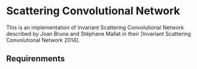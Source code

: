 # Scattering Convolutional Network

This is an implementation of Invariant Scattering Convolutional Network described by Joan Bruna and Stéphane Mallat in their [Invariant Scattering Convolutional Network 2014].

## Requirenments
